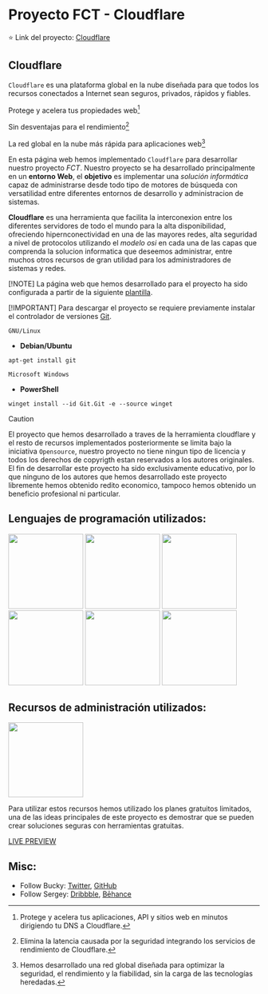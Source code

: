 # Proyecto FCT - Cloudflare

⭐ Link del proyecto: [Cloudflare](https://saruggs.github.io/cloudflare/source%20code/index.html) 

## Cloudflare

`Cloudflare` es una plataforma global en la nube diseñada para que todos los recursos conectados a Internet sean seguros, privados, rápidos y fiables.

Protege y acelera tus propiedades web[^1]

[^1]: Protege y acelera tus aplicaciones, API y sitios web en minutos dirigiendo tu DNS a Cloudflare.

Sin desventajas para el rendimiento[^2]

[^2]: Elimina la latencia causada por la seguridad integrando los servicios de rendimiento de Cloudflare.

La red global en la nube más rápida para aplicaciones web[^3]

[^3]: Hemos desarrollado una red global diseñada para optimizar la seguridad, el rendimiento y la fiabilidad, sin la carga de las tecnologías heredadas.

En esta página web hemos implementado `Cloudflare` para desarrollar nuestro proyecto *FCT*. Nuestro proyecto se ha desarrollado principalmente en un **entorno Web**, el **objetivo** es implementar una *solución informática* capaz de administrarse desde todo tipo de motores de búsqueda con versatilidad entre diferentes entornos de desarrollo y administracion de sistemas. 

**Cloudflare** es una herramienta que facilita la interconexion entre los diferentes servidores de todo el mundo para la alta disponibilidad, ofreciendo hipernconectividad en una de las mayores redes, alta seguridad a nivel de protocolos utilizando el *modelo osi* en cada una de las capas que comprenda la solucion informatica que deseemos administrar, entre muchos otros recursos de gran utilidad para los administradores de sistemas y redes.

[!NOTE]
La página web que hemos desarrollado para el proyecto ha sido configurada a partir de la siguiente [plantilla](https://www.behance.net/SergeyMelnik).

[!IMPORTANT]
Para descargar el proyecto se requiere previamente instalar el controlador de versiones [Git](https://Git-scm.com/downloads).

`GNU/Linux`

- **Debian/Ubuntu**

```
apt-get install git
```

`Microsoft Windows`

- **PowerShell**

```
winget install --id Git.Git -e --source winget
```

> [!CAUTION]
> El proyecto que hemos desarrollado a traves de la herramienta cloudflare y el resto de recursos implementados posteriormente se limita bajo la iniciativa `Opensource`, nuestro proyecto no tiene ningun tipo de licencia y todos los derechos de copyrigth estan reservados a los autores originales. El fin de desarrollar este proyecto ha sido exclusivamente educativo, por lo que ninguno de los autores que hemos desarrollado este proyecto libremente hemos obtenido redito economico, tampoco hemos obtenido un beneficio profesional ni particular.

## Lenguajes de programación utilizados: 

<img src="https://cdn.jsdelivr.net/gh/devicons/devicon@latest/icons/html5/html5-original.svg" width="150"/> <img src="https://cdn.jsdelivr.net/gh/devicons/devicon@latest/icons/css3/css3-original.svg" width="150" /> <img src="https://cdn.jsdelivr.net/gh/devicons/devicon@latest/icons/sass/sass-original.svg" width="150" /> <img src="https://cdn.jsdelivr.net/gh/devicons/devicon@latest/icons/javascript/javascript-original.svg" width="150"/> <img src="https://cdn.jsdelivr.net/gh/devicons/devicon@latest/icons/jquery/jquery-plain-wordmark.svg" width="150" /> <img src="https://cdn.jsdelivr.net/gh/devicons/devicon@latest/icons/markdown/markdown-original.svg"  width="150" />

## Recursos de administración utilizados: 

<img src="https://cdn.jsdelivr.net/gh/devicons/devicon@latest/icons/github/github-original-wordmark.svg" width="150" />

Para utilizar estos recursos hemos utilizado los planes gratuitos limitados, una de las ideas principales de este proyecto es demostrar que se pueden crear soluciones seguras con herramientas gratuitas.

[LIVE PREVIEW](http://buckymaler.com/global)

## Misc:

* Follow Bucky: [Twitter](https://twitter.com/BuckyMaler), [GitHub](https://github.com/BuckyMaler)
* Follow Sergey: [Dribbble](https://dribbble.com/sergeymelnik), [Bēhance](https://www.behance.net/SergeyMelnik)
